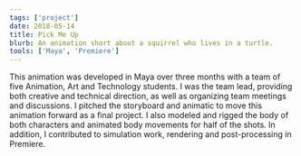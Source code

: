 ```yaml
---
tags: ['project']
date: 2018-05-14
title: Pick Me Up
blurb: An animation short about a squirrel who lives in a turtle.
tools: ['Maya', 'Premiere']
---
```

This animation was developed in Maya over three months with a team of five Animation, Art and Technology students. I was the team lead, providing both creative and technical direction, as well as organizing team meetings and discussions. I pitched the storyboard and animatic to move this animation forward as a final project. I also modeled and rigged the body of both characters and animated body movements for half of the shots. In addition, I contributed to simulation work, rendering and post-processing in Premiere.